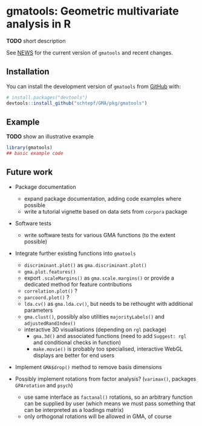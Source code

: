 
# gmatools: Geometric multivariate analysis in R

<!-- badges: start -->
<!-- badges: end -->

**TODO** short description

See [NEWS](NEWS.md) for the current version of `gmatools` and recent changes.

## Installation

You can install the development version of `gmatools` from [GitHub](https://github.com/) with:

```r
# install.packages("devtools")
devtools::install_github("schtepf/GMA/pkg/gmatools")
```

## Example

**TODO** show an illustrative example

```r
library(gmatools)
## basic example code
```

## Future work

- Package documentation
  - expand package documentation, adding code examples where possible
  - write a tutorial vignette based on data sets from `corpora` package

- Software tests
  - write software tests for various GMA functions (to the extent possible)

- Integrate further existing functions into `gmatools`
  - `discriminant.plot()` as `gma.discriminant.plot()`
  - `gma.plot.features()`
  - export `.scaleMargins()` as `gma.scale.margins()` or provide a dedicated method for feature contributions
  - `correlation.plot()` ?
  - `parcoord.plot()` ?
  - `lda.cv()` as `gma.lda.cv()`, but needs to be rethought with additional parameters
  - `gma.clust()`, possibly also utilities `majorityLabels()` and `adjustedRandIndex()`
  - interactive 3D visualisations (depending on `rgl` package)
    - `gma.3d()` and associated functions (need to add `Suggest: rgl` and conditional checks in function)
    - `make.movie()` is probably too specialised, interactive WebGL displays are better for end users

- Implement `GMA$drop()` method to remove basis dimensions

- Possibly implement rotations from factor analysis? (`varimax()`, packages `GPArotation` and `psych`)
  - use same interface as `factanal()` rotations, so an arbitrary function can be supplied by user
    (which means we must pass something that can be interpreted as a loadings matrix)
  - only orthogonal rotations will be allowed in GMA, of course

